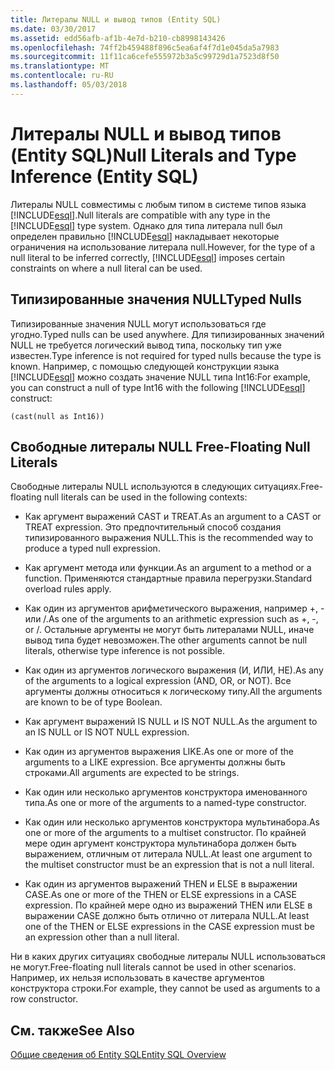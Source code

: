 ```yaml
---
title: Литералы NULL и вывод типов (Entity SQL)
ms.date: 03/30/2017
ms.assetid: edd56afb-af1b-4e7d-b210-cb8998143426
ms.openlocfilehash: 74ff2b459488f896c5ea6af4f7d1e045da5a7983
ms.sourcegitcommit: 11f11ca6cefe555972b3a5c99729d1a7523d8f50
ms.translationtype: MT
ms.contentlocale: ru-RU
ms.lasthandoff: 05/03/2018
---
```

# <a name="null-literals-and-type-inference-entity-sql"></a><span data-ttu-id="c5dca-102">Литералы NULL и вывод типов (Entity SQL)</span><span class="sxs-lookup"><span data-stu-id="c5dca-102">Null Literals and Type Inference (Entity SQL)</span></span>
<span data-ttu-id="c5dca-103">Литералы NULL совместимы с любым типом в системе типов языка [!INCLUDE[esql](../../../../../../includes/esql-md.md)].</span><span class="sxs-lookup"><span data-stu-id="c5dca-103">Null literals are compatible with any type in the [!INCLUDE[esql](../../../../../../includes/esql-md.md)] type system.</span></span> <span data-ttu-id="c5dca-104">Однако для типа литерала null был определен правильно [!INCLUDE[esql](../../../../../../includes/esql-md.md)] накладывает некоторые ограничения на использование литерала null.</span><span class="sxs-lookup"><span data-stu-id="c5dca-104">However, for the type of a null literal to be inferred correctly, [!INCLUDE[esql](../../../../../../includes/esql-md.md)] imposes certain constraints on where a null literal can be used.</span></span>  
  
## <a name="typed-nulls"></a><span data-ttu-id="c5dca-105">Типизированные значения NULL</span><span class="sxs-lookup"><span data-stu-id="c5dca-105">Typed Nulls</span></span>  
 <span data-ttu-id="c5dca-106">Типизированные значения NULL могут использоваться где угодно.</span><span class="sxs-lookup"><span data-stu-id="c5dca-106">Typed nulls can be used anywhere.</span></span> <span data-ttu-id="c5dca-107">Для типизированных значений NULL не требуется логический вывод типа, поскольку тип уже известен.</span><span class="sxs-lookup"><span data-stu-id="c5dca-107">Type inference is not required for typed nulls because the type is known.</span></span> <span data-ttu-id="c5dca-108">Например, с помощью следующей конструкции языка [!INCLUDE[esql](../../../../../../includes/esql-md.md)] можно создать значение NULL типа Int16:</span><span class="sxs-lookup"><span data-stu-id="c5dca-108">For example, you can construct a null of type Int16 with the following [!INCLUDE[esql](../../../../../../includes/esql-md.md)] construct:</span></span>  
  
 `(cast(null as Int16))`  
  
## <a name="free-floating-null-literals"></a><span data-ttu-id="c5dca-109">Свободные литералы NULL </span><span class="sxs-lookup"><span data-stu-id="c5dca-109">Free-Floating Null Literals</span></span>  
 <span data-ttu-id="c5dca-110">Свободные литералы NULL используются в следующих ситуациях.</span><span class="sxs-lookup"><span data-stu-id="c5dca-110">Free-floating null literals can be used in the following contexts:</span></span>  
  
-   <span data-ttu-id="c5dca-111">Как аргумент выражений CAST и TREAT.</span><span class="sxs-lookup"><span data-stu-id="c5dca-111">As an argument to a CAST or TREAT expression.</span></span> <span data-ttu-id="c5dca-112">Это предпочтительный способ создания типизированного выражения NULL.</span><span class="sxs-lookup"><span data-stu-id="c5dca-112">This is the recommended way to produce a typed null expression.</span></span>  
  
-   <span data-ttu-id="c5dca-113">Как аргумент метода или функции.</span><span class="sxs-lookup"><span data-stu-id="c5dca-113">As an argument to a method or a function.</span></span> <span data-ttu-id="c5dca-114">Применяются стандартные правила перегрузки.</span><span class="sxs-lookup"><span data-stu-id="c5dca-114">Standard overload rules apply.</span></span>  
  
-   <span data-ttu-id="c5dca-115">Как один из аргументов арифметического выражения, например +, - или /.</span><span class="sxs-lookup"><span data-stu-id="c5dca-115">As one of the arguments to an arithmetic expression such as +, -, or /.</span></span> <span data-ttu-id="c5dca-116">Остальные аргументы не могут быть литералами NULL, иначе вывод типа будет невозможен.</span><span class="sxs-lookup"><span data-stu-id="c5dca-116">The other arguments cannot be null literals, otherwise type inference is not possible.</span></span>  
  
-   <span data-ttu-id="c5dca-117">Как один из аргументов логического выражения (И, ИЛИ, НЕ).</span><span class="sxs-lookup"><span data-stu-id="c5dca-117">As any of the arguments to a logical expression (AND, OR, or NOT).</span></span> <span data-ttu-id="c5dca-118">Все аргументы должны относиться к логическому типу.</span><span class="sxs-lookup"><span data-stu-id="c5dca-118">All the arguments are known to be of type Boolean.</span></span>  
  
-   <span data-ttu-id="c5dca-119">Как аргумент выражений IS NULL и IS NOT NULL.</span><span class="sxs-lookup"><span data-stu-id="c5dca-119">As the argument to an IS NULL or IS NOT NULL expression.</span></span>  
  
-   <span data-ttu-id="c5dca-120">Как один из аргументов выражения LIKE.</span><span class="sxs-lookup"><span data-stu-id="c5dca-120">As one or more of the arguments to a LIKE expression.</span></span> <span data-ttu-id="c5dca-121">Все аргументы должны быть строками.</span><span class="sxs-lookup"><span data-stu-id="c5dca-121">All arguments are expected to be strings.</span></span>  
  
-   <span data-ttu-id="c5dca-122">Как один или несколько аргументов конструктора именованного типа.</span><span class="sxs-lookup"><span data-stu-id="c5dca-122">As one or more of the arguments to a named-type constructor.</span></span>  
  
-   <span data-ttu-id="c5dca-123">Как один или несколько аргументов конструктора мультинабора.</span><span class="sxs-lookup"><span data-stu-id="c5dca-123">As one or more of the arguments to a multiset constructor.</span></span> <span data-ttu-id="c5dca-124">По крайней мере один аргумент конструктора мультинабора должен быть выражением, отличным от литерала NULL.</span><span class="sxs-lookup"><span data-stu-id="c5dca-124">At least one argument to the multiset constructor must be an expression that is not a null literal.</span></span>  
  
-   <span data-ttu-id="c5dca-125">Как один из аргументов выражений THEN и ELSE в выражении CASE.</span><span class="sxs-lookup"><span data-stu-id="c5dca-125">As one or more of the THEN or ELSE expressions in a CASE expression.</span></span> <span data-ttu-id="c5dca-126">По крайней мере одно из выражений THEN или ELSE в выражении CASE должно быть отлично от литерала NULL.</span><span class="sxs-lookup"><span data-stu-id="c5dca-126">At least one of the THEN or ELSE expressions in the CASE expression must be an expression other than a null literal.</span></span>  
  
 <span data-ttu-id="c5dca-127">Ни в каких других ситуациях свободные литералы NULL использоваться не могут.</span><span class="sxs-lookup"><span data-stu-id="c5dca-127">Free-floating null literals cannot be used in other scenarios.</span></span> <span data-ttu-id="c5dca-128">Например, их нельзя использовать в качестве аргументов конструктора строки.</span><span class="sxs-lookup"><span data-stu-id="c5dca-128">For example,  they cannot be used as arguments to a row constructor.</span></span>  
  
## <a name="see-also"></a><span data-ttu-id="c5dca-129">См. также</span><span class="sxs-lookup"><span data-stu-id="c5dca-129">See Also</span></span>  
 [<span data-ttu-id="c5dca-130">Общие сведения об Entity SQL</span><span class="sxs-lookup"><span data-stu-id="c5dca-130">Entity SQL Overview</span></span>](../../../../../../docs/framework/data/adonet/ef/language-reference/entity-sql-overview.md)
